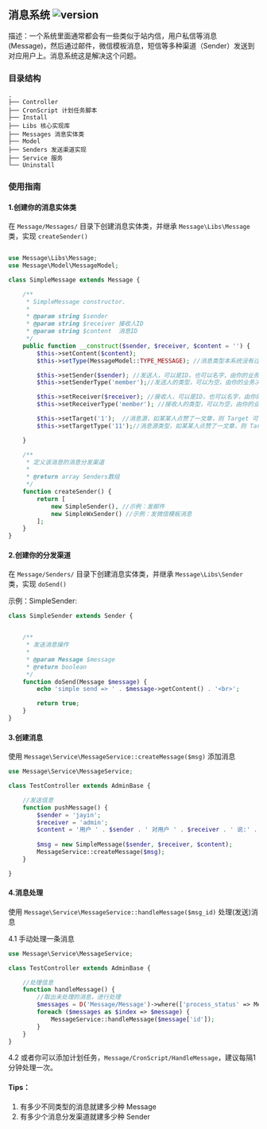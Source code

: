 ## 消息系统 ![version](https://img.shields.io/github/release/ztbcms/ztbcms-Message.svg?maxAge=36000)

描述：一个系统里面通常都会有一些类似于站内信，用户私信等消息(Message)，然后通过邮件，微信模板消息，短信等多种渠道（Sender）发送到对应用户上。消息系统这是解决这个问题。

### 目录结构

```
.
├── Controller
├── CronScript 计划任务脚本
├── Install 
├── Libs 核心实现库
├── Messages 消息实体类
├── Model 
├── Senders 发送渠道实现
├── Service 服务
└── Uninstall
```

### 使用指南

#### 1.创建你的消息实体类

在 `Message/Messages/` 目录下创建消息实体类，并继承 `Message\Libs\Message` 类，实现 `createSender()`

```php

use Message\Libs\Message;
use Message\Model\MessageModel;

class SimpleMessage extends Message {

    /**
     * SimpleMessage constructor.
     *
     * @param string $sender
     * @param string $receiver 接收人ID
     * @param string $content  消息ID
     */
    public function __construct($sender, $receiver, $content = '') {
        $this->setContent($content);
        $this->setType(MessageModel::TYPE_MESSAGE); //消息类型本系统没有过多的指定，默认提供 message 私信 和 remind 提醒这两种

        $this->setSender($sender); //发送人，可以是ID，也可以名字，由你的业务决定
        $this->setSenderType('member');//发送人的类型，可以为空，由你的业务决定

        $this->setReceiver($receiver); //接收人，可以是ID，也可以名字，由你的业务决定
        $this->setReceiverType('member'); //接收人的类型，可以为空，由你的业务决定

        $this->setTarget('1');  //消息源，如某某人点赞了一文章，则 Target 可能是文章ID，具体由你的业务决定
        $this->setTargetType('11');//消息源类型，如某某人点赞了一文章，则 Target 应该是文章类型名称，具体由你的业务决定

    }

    /**
     * 定义该消息的消息分发渠道
     *
     * @return array Senders数组
     */
    function createSender() {
        return [
            new SimpleSender(), //示例：发邮件
            new SimpleWxSender() //示例：发微信模板消息
        ];
    }
}
```

#### 2.创建你的分发渠道

在 `Message/Senders/` 目录下创建消息实体类，并继承 `Message\Libs\Sender` 类，实现 `doSend()`

示例：SimpleSender:
```php
class SimpleSender extends Sender {


    /**
     * 发送消息操作
     *
     * @param Message $message
     * @return boolean
     */
    function doSend(Message $message) {
        echo 'simple send => ' . $message->getContent() . '<br>';

        return true;
    }
}
```

#### 3.创建消息

使用 `Message\Service\MessageService::createMessage($msg)` 添加消息

```php
use Message\Service\MessageService;

class TestController extends AdminBase {

    //发送信息
    function pushMessage() {
        $sender = 'jayin';
        $receiver = 'admin';
        $content = '用户 ' . $sender . ' 对用户 ' . $receiver . ' 说:' . '你好，这是推送 at ' . date('Y-m-d H:i:s');
        
        $msg = new SimpleMessage($sender, $receiver, $content);
        MessageService::createMessage($msg);
    }

}
```


#### 4.消息处理

使用 `Message\Service\MessageService::handleMessage($msg_id)` 处理(发送)消息

4.1 手动处理一条消息
```php
use Message\Service\MessageService;

class TestController extends AdminBase {

    //处理信息
    function handleMessage() {
        //取出未处理的消息，进行处理
        $messages = D('Message/Message')->where(['process_status' => MessageModel::PROCESS_STATUS_UNPROCESS])->field('id')->select();
        foreach ($messages as $index => $message) {
            MessageService::handleMessage($message['id']);
        }
    }
}
```

4.2 或者你可以添加计划任务，`Message/CronScript/HandleMessage`，建议每隔1分钟处理一次。

#### Tips：

1. 有多少不同类型的消息就建多少种 Message
2. 有多少个消息分发渠道就建多少种 Sender


